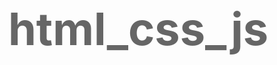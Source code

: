 # html_css_js

<!DOCTYPE html>
<html lang="en">
<head>
    <meta charset="UTF-8">
    <title>403</title>
    <style>
        body{
            font-size:36px;
            color: #666;
        }
        .center{
            padding-top:8%;
            text-align: center;
            width: auto;
        }
       img{
           vertical-align: middle;
           padding-right: 60px;
       }
        P{
            display:inline-block;
            text-align: left;
            line-height: 130%;
            vertical-align: middle;
        
        }
        button{

            background-color:#3D90D2;
            color:white;
            border:none;
            padding:15px 30px;
            text-align:center;
            font-size:16px;
            margin-top: 10px;
            text-decoration:none;
            display:inline-block;
            cursor:pointer;
            border-radius:2px;
            -webkit-transition-duration:0.4s;/* safari*/
            transition-duration:0.4s;/*通用变换时间转变*/
        }
        button:hover{
            background-color:#237AD0
        }

    </style>
</head>
<body>
   <div class="center">
       <img src="403.png" alt="403" width="200px" height="200px">
   <p>403<br>禁止访问!<br>

       <button  onclick="#" class="button">去首页</button>
   </p>
   </div>
</body>
</html>
